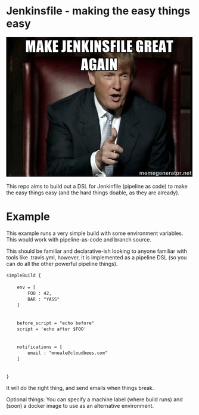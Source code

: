 # Jenkinsfile - making the easy things easy

![Great](great.jpg)

This repo aims to build out a DSL for Jenkinfile (pipeline as code) to make the easy things easy (and the hard things doable, as they are already).


# Example

This example runs a very simple build with some environment variables. This would work with pipeline-as-code and branch source.

This should be familiar and declarative-ish looking to anyone familiar with tools like .travis.yml, however, it is implemented as a pipeline DSL (so you can do all the other powerful pipeline things). 

```
simpleBuild {
 
    env = [
        FOO : 42,
        BAR : "YASS"
    ]
    

    before_script = "echo before"
    script = 'echo after $FOO'
    
    
    notifications = [
        email : "mneale@cloudbees.com"    
    ]
    
    
}
```

It will do the right thing, and send emails when things break. 

Optional things: You can specify a machine label (where build runs) and (soon) a docker image to use as an alternative environment. 

